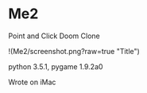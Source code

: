 # Me2
Point and Click Doom Clone

!(Me2/screenshot.png?raw=true "Title")

python 3.5.1, pygame 1.9.2a0

Wrote on iMac
